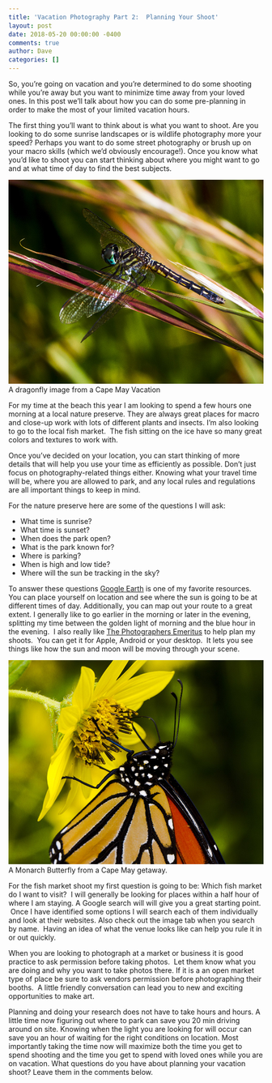 ```yaml
---
title: 'Vacation Photography Part 2:  Planning Your Shoot'
layout: post
date: 2018-05-20 00:00:00 -0400
comments: true
author: Dave
categories: []
---
```

So, you’re going on vacation and you’re determined to do some shooting while you’re away but you want to minimize time away from your loved ones. In this post we’ll talk about how you can do some pre-planning in order to make the most of your limited vacation hours.

The first thing you’ll want to think about is what you want to shoot. Are you looking to do some sunrise landscapes or is wildlife photography more your speed? Perhaps you want to do some street photography or brush up on your macro skills (which we’d obviously encourage!). Once you know what you’d like to shoot you can start thinking about where you might want to go and at what time of day to find the best subjects.

<p class="post-image"><img src="/uploads/2018/05/21/SV09202012006.jpg">A dragonfly image from a Cape May Vacation</p>

For my time at the beach this year I am looking to spend a few hours one morning at a local nature preserve. They are always great places for macro and close-up work with lots of different plants and insects. I’m also looking to go to the local fish market.  The fish sitting on the ice have so many great colors and textures to work with.

Once you’ve decided on your location, you can start thinking of more details that will help you use your time as efficiently as possible. Don’t just focus on photography-related things either. Knowing what your travel time will be, where you are allowed to park, and any local rules and regulations are all important things to keep in mind.

For the nature preserve here are some of the questions I will ask:

* What time is sunrise?
* What time is sunset?
* When does the park open?
* What is the park known for?
* Where is parking?
* When is high and low tide?
* Where will the sun be tracking in the sky?

To answer these questions [Google Earth](https://www.google.com/earth/) is one of my favorite resources. You can place yourself on location and see where the sun is going to be at different times of day. Additionally, you can map out your route to a great extent. I generally like to go earlier in the morning or later in the evening, splitting my time between the golden light of morning and the blue hour in the evening.  I also really like [The Photographers Emeritus](https://www.photoephemeris.com)  to help plan my shoots.  You can get it for Apple, Android or your desktop.  It lets you see things like how the sun and moon will be moving through your scene.

<p class="post-image"><img src="/uploads/2018/05/21/SV09202012035.jpg">A Monarch Butterfly from a Cape May getaway.</p>

For the fish market shoot my first question is going to be: Which fish market do I want to visit?  I will generally be looking for places within a half hour of where I am staying.  A Google search will will give you a great starting point.  Once I have identified some options I will search each of them individually and look at their websites.  Also check out the image tab when you search by name.  Having an idea of what the venue looks like can help you rule it in or out quickly.

When you are looking to photograph at a market or business it is good practice to ask permission before taking photos.  Let them know what you are doing and why you want to take photos there.  If it is a an open market type of place be sure to ask vendors permission before photographing their booths.  A little friendly conversation can lead you to new and exciting opportunities to make art.

Planning and doing your research does not have to take hours and hours. A little time now figuring out where to park can save you 20 min driving around on site. Knowing when the light you are looking for will occur can save you an hour of waiting for the right conditions on location. Most importantly taking the time now will maximize both the time you get to spend shooting and the time you get to spend with loved ones while you are on vacation. What questions do you have about planning your vacation shoot?  Leave them in the comments below.